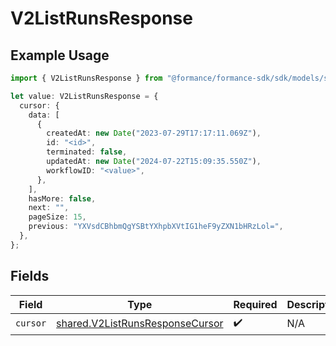 # V2ListRunsResponse

## Example Usage

```typescript
import { V2ListRunsResponse } from "@formance/formance-sdk/sdk/models/shared";

let value: V2ListRunsResponse = {
  cursor: {
    data: [
      {
        createdAt: new Date("2023-07-29T17:17:11.069Z"),
        id: "<id>",
        terminated: false,
        updatedAt: new Date("2024-07-22T15:09:35.550Z"),
        workflowID: "<value>",
      },
    ],
    hasMore: false,
    next: "",
    pageSize: 15,
    previous: "YXVsdCBhbmQgYSBtYXhpbXVtIG1heF9yZXN1bHRzLol=",
  },
};
```

## Fields

| Field                                                                                     | Type                                                                                      | Required                                                                                  | Description                                                                               |
| ----------------------------------------------------------------------------------------- | ----------------------------------------------------------------------------------------- | ----------------------------------------------------------------------------------------- | ----------------------------------------------------------------------------------------- |
| `cursor`                                                                                  | [shared.V2ListRunsResponseCursor](../../../sdk/models/shared/v2listrunsresponsecursor.md) | :heavy_check_mark:                                                                        | N/A                                                                                       |